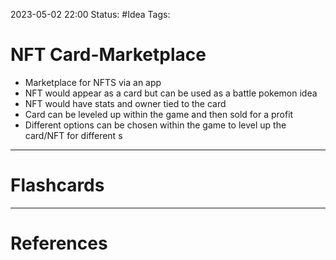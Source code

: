 2023-05-02 22:00
Status: #Idea 
Tags:

# NFT Card-Marketplace

* Marketplace for NFTS via an app
* NFT would appear as a card but can be used as a battle pokemon idea
* NFT would have stats and owner tied to the card
* Card can be leveled up within the game and then sold for a profit
* Different options can be chosen within the game to level up the card/NFT for different s

___
# Flashcards



---
# References
